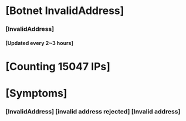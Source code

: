 # [Botnet InvalidAddress]
### [InvalidAddress]
#### [Updated every 2~3 hours]

# [Counting 15047 IPs]

# [Symptoms] 

###   [InvalidAddress] [invalid address rejected] [Invalid address]
